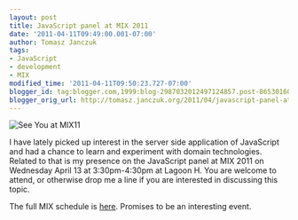 ```yaml
---
layout: post
title: JavaScript panel at MIX 2011
date: '2011-04-11T09:49:00.001-07:00'
author: Tomasz Janczuk
tags:
- JavaScript
- development
- MIX
modified_time: '2011-04-11T09:50:23.727-07:00'
blogger_id: tag:blogger.com,1999:blog-2987032012497124857.post-8653016074315090164
blogger_orig_url: http://tomasz.janczuk.org/2011/04/javascript-panel-at-mix-2011.html
---
```



 ![See You at MIX11](https://msteched.blob.core.windows.net/media/Default/BlogPost/news/MIX11_BB_SeeYouAt_1.gif)

I have lately picked up interest in the server side application of JavaScript and had a chance to learn and experiment with domain technologies. Related to that is my presence on the JavaScript panel at MIX 2011 on Wednesday April 13 at 3:30pm-4:30pm at Lagoon H. You are welcome to attend, or otherwise drop me a line if you are interested in discussing this topic.

The full MIX schedule is [here](http://live.visitmix.com/MIX11/Schedule). Promises to be an interesting event.